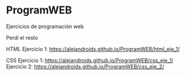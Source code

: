 # ProgramWEB
 Ejercicios de programación web

Perdí el resto

HTML
Ejercicio 1: https://alejandroids.github.io/ProgramWEB/html_eje_1/

CSS
Ejercicio 1: https://alejandroids.github.io/ProgramWEB/css_eje_1/
Ejercicio 2: https://alejandroids.github.io/ProgramWEB/css_eje_2/